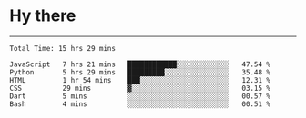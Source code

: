 # Hy there

---
<!--START_SECTION:waka-->

```text
Total Time: 15 hrs 29 mins

JavaScript   7 hrs 21 mins   ████████████░░░░░░░░░░░░░   47.54 %
Python       5 hrs 29 mins   █████████░░░░░░░░░░░░░░░░   35.48 %
HTML         1 hr 54 mins    ███░░░░░░░░░░░░░░░░░░░░░░   12.31 %
CSS          29 mins         ▓░░░░░░░░░░░░░░░░░░░░░░░░   03.15 %
Dart         5 mins          ░░░░░░░░░░░░░░░░░░░░░░░░░   00.57 %
Bash         4 mins          ░░░░░░░░░░░░░░░░░░░░░░░░░   00.51 %
```

<!--END_SECTION:waka-->
